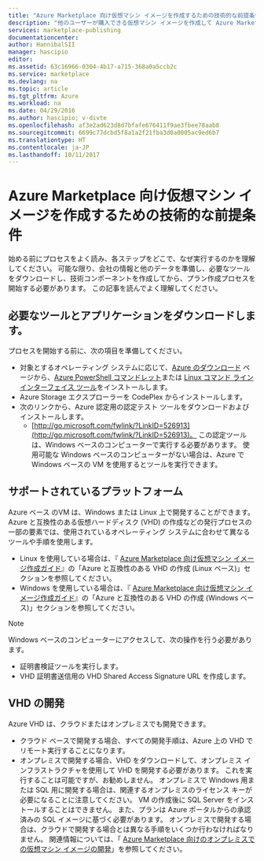 ```yaml
---
title: "Azure Marketplace 向け仮想マシン イメージを作成するための技術的な前提条件 | Microsoft Docs"
description: "他のユーザーが購入できる仮想マシン イメージを作成して Azure Marketplace にデプロイするための要件を理解します。"
services: marketplace-publishing
documentationcenter: 
author: HannibalSII
manager: hascipio
editor: 
ms.assetid: 63c16966-0304-4b17-a715-368a0a5ccb2c
ms.service: marketplace
ms.devlang: na
ms.topic: article
ms.tgt_pltfrm: Azure
ms.workload: na
ms.date: 04/29/2016
ms.author: hascipio; v-divte
ms.openlocfilehash: af3e2ad623d8d7bfafe676411f9ae3fbee78aab8
ms.sourcegitcommit: 6699c77dcbd5f8a1a2f21fba3d0a0005ac9ed6b7
ms.translationtype: HT
ms.contentlocale: ja-JP
ms.lasthandoff: 10/11/2017
---
```

# <a name="technical-prerequisites-for-creating-a-virtual-machine-image-for-the-azure-marketplace"></a>Azure Marketplace 向け仮想マシン イメージを作成するための技術的な前提条件
始める前にプロセスをよく読み、各ステップをどこで、なぜ実行するのかを理解してください。 可能な限り、会社の情報と他のデータを準備し、必要なツールをダウンロードし、技術コンポーネントを作成してから、プラン作成プロセスを開始する必要があります。 この記事を読んでよく理解してください。  

## <a name="download-needed-tools--applications"></a>必要なツールとアプリケーションをダウンロードします。
プロセスを開始する前に、次の項目を準備してください。

* 対象とするオペレーティング システムに応じて、[Azure のダウンロード](https://azure.microsoft.com/downloads/) ページから、[Azure PowerShell コマンドレット](https://www.microsoft.com/web/handlers/webpi.ashx/getinstaller/WindowsAzurePowershellGet.3f.3f.3fnew.appids)または [Linux コマンド ライン インターフェイス ツール](https://go.microsoft.com/fwlink/?LinkId=253472&clcid=0x409)をインストールします。
* Azure Storage エクスプローラーを CodePlex からインストールします。
* 次のリンクから、Azure 認定用の認定テスト ツールをダウンロードおよびインストールします。
  * [http://go.microsoft.com/fwlink/?LinkID=526913](http://go.microsoft.com/fwlink/?LinkID=526913)。 この認定ツールは、Windows ベースのコンピューターで実行する必要があります。 使用可能な Windows ベースのコンピューターがない場合は、Azure で Windows ベースの VM を使用するとツールを実行できます。

## <a name="platforms-supported"></a>サポートされているプラットフォーム
Azure ベース のVM は、Windows または Linux 上で開発することができます。 Azure と互換性のある仮想ハードディスク (VHD) の作成などの発行プロセスの一部の要素では、使用されているオペレーティング システムに合わせて異なるツールや手順を使用します。  

* Linux を使用している場合は、『 [Azure Marketplace 向け仮想マシン イメージ作成ガイド](marketplace-publishing-vm-image-creation.md)』の「Azure と互換性のある VHD の作成 (Linux ベース)」セクションを参照してください。
* Windows を使用している場合は、『 [Azure Marketplace 向け仮想マシン イメージ作成ガイド](marketplace-publishing-vm-image-creation.md)』の「Azure と互換性のある VHD の作成 (Windows ベース)」セクションを参照してください。

> [!NOTE]
> Windows ベースのコンピューターにアクセスして、次の操作を行う必要があります。
> 
> * 証明書検証ツールを実行します。
> * VHD 証明書送信用の VHD Shared Access Signature URL を作成します。
> 
> 

## <a name="develop-your-vhd"></a>VHD の開発
Azure VHD は、クラウドまたはオンプレミスでも開発できます。

* クラウド ベースで開発する場合、すべての開発手順は、Azure 上の VHD でリモート実行することになります。
* オンプレミスで開発する場合、VHD をダウンロードして、オンプレミス インフラストラクチャを使用して VHD を開発する必要があります。 これを実行することは可能ですが、お勧めしません。 オンプレミスで Windows 用または SQL 用に開発する場合は、関連するオンプレミスのライセンス キーが必要になることに注意してください。 VM の作成後に SQL Server をインストールすることはできません。 また、プランは Azure ポータルからの承認済みの SQL イメージに基づく必要があります。 オンプレミスで開発する場合は、クラウドで開発する場合とは異なる手順をいくつか行わなければなりません。 関連情報については、「 [Azure Marketplace 向けのオンプレミスでの仮想マシン イメージの開発](marketplace-publishing-vm-image-creation-on-premise.md)」を参照してください。

[link-acct-creation]:marketplace-publishing-accounts-creation-registration.md
